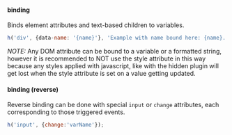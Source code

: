 #### binding

Binds element attributes and text-based children to variables.

```javascript
h('div', {data-name: '{name}'}, 'Example with name bound here: {name}.');
```

*NOTE:* Any DOM attribute can be bound to a variable or a formatted string, however it is recommended to NOT use the style attribute in this way because any styles applied with javascript, like with the hidden plugin will get lost when the style attribute is set on a value getting updated.

#### binding (reverse)

Reverse binding can be done with special `input` or `change` attributes, each corresponding to those triggered events.

```javascript
h('input', {change:'varName'});
```
